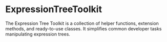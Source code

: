 # ExpressionTreeToolkit
The Expression Tree Toolkit is a collection of helper functions, extension methods, and ready-to-use classes. It simplifies common developer tasks manipulating expression trees.
